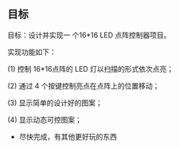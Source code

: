 ## 目标

目标：设计并实现一 个16*16 LED 点阵控制器项目。

实现功能如下：

(1) 控制 16*16点阵的 LED 灯以扫描的形式依次点亮；

(2) 通过 4 个按键控制亮点在点阵上的位置移动；

(3) 显示简单的设计好的图案；

(4) 显示动态可控图案；

* 尽快完成，有其他更好玩的东西